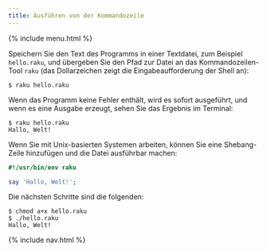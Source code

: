 ```yaml
---
title: Ausführen von der Kommandozeile
---
```


{% include menu.html %}

Speichern Sie den Text des Programms in einer Textdatei, zum Beispiel `hello.raku`, und übergeben Sie den Pfad zur Datei an das Kommandozeilen-Tool `raku` (das Dollarzeichen zeigt die Eingabeaufforderung der Shell an):

```console
$ raku hello.raku
```

Wenn das Programm keine Fehler enthält, wird es sofort ausgeführt, und wenn es eine Ausgabe erzeugt, sehen Sie das Ergebnis im Terminal:

```console
$ raku hello.raku 
Hallo, Welt!
```

Wenn Sie mit Unix-basierten Systemen arbeiten, können Sie eine Shebang-Zeile hinzufügen und die Datei ausführbar machen:

```raku
#!/usr/bin/env raku

say 'Hallo, Welt!';
```

Die nächsten Schritte sind die folgenden:

```console
$ chmod a+x hello.raku
$ ./hello.raku
Hallo, Welt!
```

{% include nav.html %}